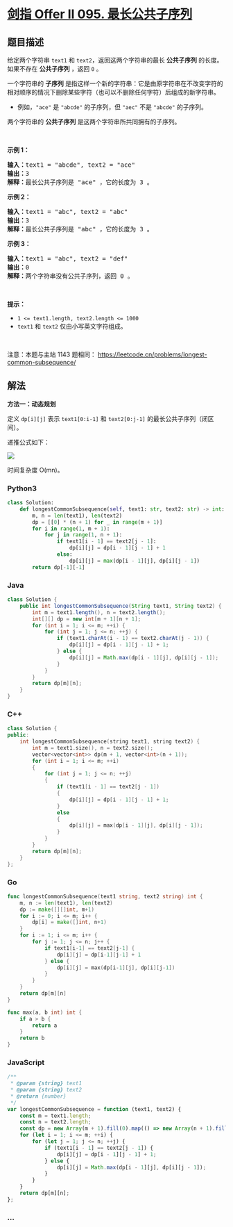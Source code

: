 # [剑指 Offer II 095. 最长公共子序列](https://leetcode.cn/problems/qJnOS7)

## 题目描述

<!-- 这里写题目描述 -->

<p>给定两个字符串&nbsp;<code>text1</code> 和&nbsp;<code>text2</code>，返回这两个字符串的最长 <strong>公共子序列</strong> 的长度。如果不存在 <strong>公共子序列</strong> ，返回 <code>0</code> 。</p>

<p>一个字符串的&nbsp;<strong>子序列</strong><em>&nbsp;</em>是指这样一个新的字符串：它是由原字符串在不改变字符的相对顺序的情况下删除某些字符（也可以不删除任何字符）后组成的新字符串。</p>

<ul>
	<li>例如，<code>&quot;ace&quot;</code> 是 <code>&quot;abcde&quot;</code> 的子序列，但 <code>&quot;aec&quot;</code> 不是 <code>&quot;abcde&quot;</code> 的子序列。</li>
</ul>

<p>两个字符串的 <strong>公共子序列</strong> 是这两个字符串所共同拥有的子序列。</p>

<p>&nbsp;</p>

<p><strong>示例 1：</strong></p>

<pre>
<strong>输入：</strong>text1 = &quot;abcde&quot;, text2 = &quot;ace&quot; 
<strong>输出：</strong>3  
<strong>解释：</strong>最长公共子序列是 &quot;ace&quot; ，它的长度为 3 。
</pre>

<p><strong>示例 2：</strong></p>

<pre>
<strong>输入：</strong>text1 = &quot;abc&quot;, text2 = &quot;abc&quot;
<strong>输出：</strong>3
<strong>解释：</strong>最长公共子序列是 &quot;abc&quot; ，它的长度为 3 。
</pre>

<p><strong>示例 3：</strong></p>

<pre>
<strong>输入：</strong>text1 = &quot;abc&quot;, text2 = &quot;def&quot;
<strong>输出：</strong>0
<strong>解释：</strong>两个字符串没有公共子序列，返回 0 。
</pre>

<p>&nbsp;</p>

<p><strong>提示：</strong></p>

<ul>
	<li><code>1 &lt;= text1.length, text2.length &lt;= 1000</code></li>
	<li><code>text1</code> 和&nbsp;<code>text2</code> 仅由小写英文字符组成。</li>
</ul>

<p>&nbsp;</p>

<p><meta charset="UTF-8" />注意：本题与主站 1143&nbsp;题相同：&nbsp;<a href="https://leetcode.cn/problems/longest-common-subsequence/">https://leetcode.cn/problems/longest-common-subsequence/</a></p>

## 解法

<!-- 这里可写通用的实现逻辑 -->

**方法一：动态规划**

定义 `dp[i][j]` 表示 `text1[0:i-1]` 和 `text2[0:j-1]` 的最长公共子序列（闭区间）。

递推公式如下：

![](https://fastly.jsdelivr.net/gh/doocs/leetcode@main/lcof2/剑指%20Offer%20II%20095.%20最长公共子序列/images/gif.gif)

时间复杂度 O(mn)。

<!-- tabs:start -->

### **Python3**

<!-- 这里可写当前语言的特殊实现逻辑 -->

```python
class Solution:
    def longestCommonSubsequence(self, text1: str, text2: str) -> int:
        m, n = len(text1), len(text2)
        dp = [[0] * (n + 1) for _ in range(m + 1)]
        for i in range(1, m + 1):
            for j in range(1, n + 1):
                if text1[i - 1] == text2[j - 1]:
                    dp[i][j] = dp[i - 1][j - 1] + 1
                else:
                    dp[i][j] = max(dp[i - 1][j], dp[i][j - 1])
        return dp[-1][-1]
```

### **Java**

<!-- 这里可写当前语言的特殊实现逻辑 -->

```java
class Solution {
    public int longestCommonSubsequence(String text1, String text2) {
        int m = text1.length(), n = text2.length();
        int[][] dp = new int[m + 1][n + 1];
        for (int i = 1; i <= m; ++i) {
            for (int j = 1; j <= n; ++j) {
                if (text1.charAt(i - 1) == text2.charAt(j - 1)) {
                    dp[i][j] = dp[i - 1][j - 1] + 1;
                } else {
                    dp[i][j] = Math.max(dp[i - 1][j], dp[i][j - 1]);
                }
            }
        }
        return dp[m][n];
    }
}
```

### **C++**

```cpp
class Solution {
public:
    int longestCommonSubsequence(string text1, string text2) {
        int m = text1.size(), n = text2.size();
        vector<vector<int>> dp(m + 1, vector<int>(n + 1));
        for (int i = 1; i <= m; ++i)
        {
            for (int j = 1; j <= n; ++j)
            {
                if (text1[i - 1] == text2[j - 1])
                {
                    dp[i][j] = dp[i - 1][j - 1] + 1;
                }
                else
                {
                    dp[i][j] = max(dp[i - 1][j], dp[i][j - 1]);
                }
            }
        }
        return dp[m][n];
    }
};
```

### **Go**

```go
func longestCommonSubsequence(text1 string, text2 string) int {
	m, n := len(text1), len(text2)
	dp := make([][]int, m+1)
	for i := 0; i <= m; i++ {
		dp[i] = make([]int, n+1)
	}
	for i := 1; i <= m; i++ {
		for j := 1; j <= n; j++ {
			if text1[i-1] == text2[j-1] {
				dp[i][j] = dp[i-1][j-1] + 1
			} else {
				dp[i][j] = max(dp[i-1][j], dp[i][j-1])
			}
		}
	}
	return dp[m][n]
}

func max(a, b int) int {
	if a > b {
		return a
	}
	return b
}
```

### **JavaScript**

```js
/**
 * @param {string} text1
 * @param {string} text2
 * @return {number}
 */
var longestCommonSubsequence = function (text1, text2) {
    const m = text1.length;
    const n = text2.length;
    const dp = new Array(m + 1).fill(0).map(() => new Array(n + 1).fill(0));
    for (let i = 1; i <= m; ++i) {
        for (let j = 1; j <= n; ++j) {
            if (text1[i - 1] == text2[j - 1]) {
                dp[i][j] = dp[i - 1][j - 1] + 1;
            } else {
                dp[i][j] = Math.max(dp[i - 1][j], dp[i][j - 1]);
            }
        }
    }
    return dp[m][n];
};
```

### **...**

```

```

<!-- tabs:end -->
